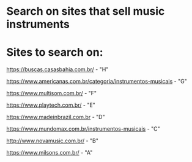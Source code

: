 # Search on sites that sell music instruments

# Sites to search on:

https://buscas.casasbahia.com.br/ - "H"

https://www.americanas.com.br/categoria/instrumentos-musicais - "G"

https://www.multisom.com.br/ - "F"

https://www.playtech.com.br/ - "E"

https://www.madeinbrazil.com.br - "D"

https://www.mundomax.com.br/instrumentos-musicais - "C"

http://www.novamusic.com.br/ - "B"

https://www.milsons.com.br/ - "A"
